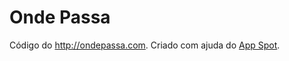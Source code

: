 # Onde Passa

Código do http://ondepassa.com. Criado com ajuda do [App Spot](http://app-stop.appspot.com).
